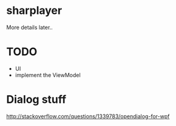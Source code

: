 sharplayer
==========

More details later..

TODO
==========
- UI
- implement the ViewModel

Dialog stuff
==========
http://stackoverflow.com/questions/1339783/opendialog-for-wpf
